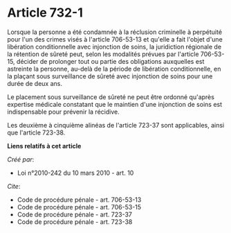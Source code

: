 # Article 732-1

Lorsque la personne a été condamnée à la réclusion criminelle à perpétuité pour l'un des crimes visés à l'article 706-53-13
et qu'elle a fait l'objet d'une libération conditionnelle avec injonction de soins, la juridiction régionale de la rétention
de sûreté peut, selon les modalités prévues par l'article 706-53-15, décider de prolonger tout ou partie des obligations
auxquelles est astreinte la personne, au-delà de la période de libération conditionnelle, en la plaçant sous surveillance de
sûreté avec injonction de soins pour une durée de deux ans. 

Le placement sous surveillance de sûreté ne peut être ordonné qu'après expertise médicale constatant que le maintien d'une
injonction de soins est indispensable pour prévenir la récidive. 

Les deuxième à cinquième alinéas de l'article 723-37 sont applicables, ainsi que l'article 723-38.

**Liens relatifs à cet article**

_Créé par_:

  - Loi n°2010-242 du 10 mars 2010 - art. 10

_Cite_:

  - Code de procédure pénale - art. 706-53-13
  - Code de procédure pénale - art. 706-53-15
  - Code de procédure pénale - art. 723-37
  - Code de procédure pénale - art. 723-38
